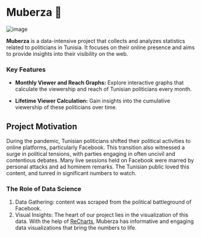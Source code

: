 # Muberza 💢
![image](https://github.com/ad-tra/Muberza/assets/66345861/47810222-4bfa-42b9-9f71-8284fbff61bc)

**Muberza** is a data-intensive project that collects and analyzes statistics related to politicians in Tunisia. It focuses on their online presence and aims to provide insights into their visibility on the web.

### Key Features

- **Monthly Viewer and Reach Graphs:** Explore interactive graphs that calculate the viewership and reach of Tunisian politicians every month.

- **Lifetime Viewer Calculation:** Gain insights into the cumulative viewership of these politicians over time.

## Project Motivation

During the pandemic, Tunisian politicians shifted their political activities to online platforms, particularly Facebook. This transition also witnessed a surge in political tensions, with parties engaging in often uncivil and contentious debates. Many live sessions held on Facebook were marred by personal attacks and ad hominem remarks. The Tunisian public loved this content, and tunred in significant numbers to watch.

### The Role of Data Science

1. Data Gathering: content was scraped from the political battleground of Facebook. 
2. Visual Insights: The heart of our project lies in the visualization of this data. With the help of [ReCharts](https://recharts.org/en-US/), Muberza has informative and engaging data visualizations that bring the numbers to life.

